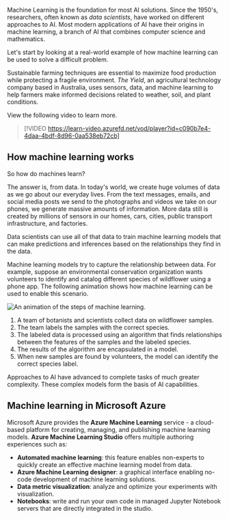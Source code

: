 Machine Learning is the foundation for most AI solutions. Since the 1950's, researchers, often known as *data scientists*, have worked on different approaches to AI. Most modern applications of AI have their origins in machine learning, a branch of AI that combines computer science and mathematics.

Let's start by looking at a real-world example of how machine learning can be used to solve a difficult problem.

Sustainable farming techniques are essential to maximize food production while protecting a fragile environment. *The Yield*, an agricultural technology company based in Australia, uses sensors, data, and machine learning to help farmers make informed decisions related to weather, soil, and plant conditions.

View the following video to learn more.

>[!VIDEO https://learn-video.azurefd.net/vod/player?id=c090b7e4-4daa-4bdf-8d96-0aa538eb72cb]

## How machine learning works

So how do machines learn?

The answer is, from data. In today's world, we create huge volumes of data as we go about our everyday lives. From the text messages, emails, and social media posts we send to the photographs and videos we take on our phones, we generate massive amounts of information. More data still is created by millions of sensors in our homes, cars, cities, public transport infrastructure, and factories.

Data scientists can use all of that data to train machine learning models that can make predictions and inferences based on the relationships they find in the data. 

Machine learning models try to capture the relationship between data. For example, suppose an environmental conservation organization wants volunteers to identify and catalog different species of wildflower using a phone app. The following animation shows how machine learning can be used to enable this scenario.

![An animation of the steps of machine learning.](../media/machine-learn.gif) 

1. A team of botanists and scientists collect data on wildflower samples.
1. The team labels the samples with the correct species.
1. The labeled data is processed using an algorithm that finds relationships between the features of the samples and the labeled species.
1. The results of the algorithm are encapsulated in a model.
1. When new samples are found by volunteers, the model can identify the correct species label.

Approaches to AI have advanced to complete tasks of much greater complexity. These complex models form the basis of AI capabilities.

## Machine learning in Microsoft Azure

Microsoft Azure provides the **Azure Machine Learning** service - a cloud-based platform for creating, managing, and publishing machine learning models. **Azure Machine Learning Studio** offers multiple authoring experiences such as:
- **Automated machine learning**: this feature enables non-experts to quickly create an effective machine learning model from data.
- **Azure Machine Learning designer**: a graphical interface enabling no-code development of machine learning solutions.
- **Data metric visualization**: analyze and optimize your experiments with visualization.
- **Notebooks**: write and run your own code in managed Jupyter Notebook servers that are directly integrated in the studio.
